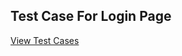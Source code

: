 
## Test Case For Login Page

[View Test Cases](https://docs.google.com/spreadsheets/d/17-xwpQwAOoEIIfP5EK72W-a4ThTglhCJ35RhIJPScUI/edit?usp=sharing)
